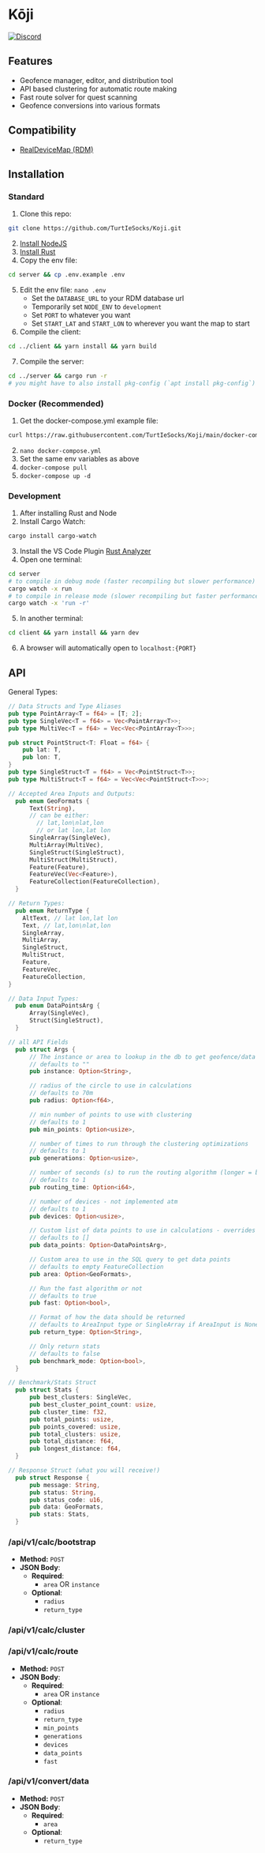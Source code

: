 # Kōji

<!-- [![GitHub Release](https://img.shields.io/github/release/TurtIeSocks/Koji.svg)](https://github.com/TurtIeSocks/Koji/releases/)
[![GitHub Contributors](https://img.shields.io/github/contributors/TurtIeSocks/Koji.svg)](https://github.com/TurtIeSocks/Koji/graphs/contributors/) -->

[![Discord](https://img.shields.io/discord/907337201044582452.svg?label=&logo=discord&logoColor=ffffff&color=7389D8&labelColor=6A7EC2)](https://discord.gg/EYYsKPVawn)

## Features

- Geofence manager, editor, and distribution tool
- API based clustering for automatic route making
- Fast route solver for quest scanning
- Geofence conversions into various formats

## Compatibility

- [RealDeviceMap (RDM)](https://github.com/realdevicemap/realdevicemap)

## Installation

### Standard

1. Clone this repo:

```bash
git clone https://github.com/TurtIeSocks/Koji.git
```

2. [Install NodeJS](https://nodejs.dev/en/learn/how-to-install-nodejs/)
3. [Install Rust](https://www.rust-lang.org/tools/install)
4. Copy the env file:

```bash
cd server && cp .env.example .env
```

5. Edit the env file: `nano .env`
   - Set the `DATABASE_URL` to your RDM database url
   - Temporarily set `NODE_ENV` to `development`
   - Set `PORT` to whatever you want
   - Set `START_LAT` and `START_LON` to wherever you want the map to start
6. Compile the client:

```bash
cd ../client && yarn install && yarn build
```

7. Compile the server:

```bash
cd ../server && cargo run -r
# you might have to also install pkg-config (`apt install pkg-config`)
```

### Docker (Recommended)

1. Get the docker-compose.yml example file:

```bash
curl https://raw.githubusercontent.com/TurtIeSocks/Koji/main/docker-compose.example.yml > docker-compose.yml
```

2. `nano docker-compose.yml`
3. Set the same env variables as above
4. `docker-compose pull`
5. `docker-compose up -d`

### Development

1. After installing Rust and Node
2. Install Cargo Watch:

```bash
cargo install cargo-watch
```

3. Install the VS Code Plugin [Rust Analyzer](https://marketplace.visualstudio.com/items?itemName=matklad.rust-analyzer)
4. Open one terminal:

```bash
cd server
# to compile in debug mode (faster recompiling but slower performance)
cargo watch -x run
# to compile in release mode (slower recompiling but faster performance)
cargo watch -x 'run -r'
```

5. In another terminal:

```bash
cd client && yarn install && yarn dev
```

6. A browser will automatically open to `localhost:{PORT}`

## API

General Types:

```rust
// Data Structs and Type Aliases
pub type PointArray<T = f64> = [T; 2];
pub type SingleVec<T = f64> = Vec<PointArray<T>>;
pub type MultiVec<T = f64> = Vec<Vec<PointArray<T>>>;

pub struct PointStruct<T: Float = f64> {
    pub lat: T,
    pub lon: T,
}
pub type SingleStruct<T = f64> = Vec<PointStruct<T>>;
pub type MultiStruct<T = f64> = Vec<Vec<PointStruct<T>>>;

// Accepted Area Inputs and Outputs:
  pub enum GeoFormats {
      Text(String),
      // can be either:
        // lat,lon\nlat,lon
        // or lat lon,lat lon
      SingleArray(SingleVec),
      MultiArray(MultiVec),
      SingleStruct(SingleStruct),
      MultiStruct(MultiStruct),
      Feature(Feature),
      FeatureVec(Vec<Feature>),
      FeatureCollection(FeatureCollection),
  }

// Return Types:
  pub enum ReturnType {
    AltText, // lat lon,lat lon
    Text, // lat,lon\nlat,lon
    SingleArray,
    MultiArray,
    SingleStruct,
    MultiStruct,
    Feature,
    FeatureVec,
    FeatureCollection,
}

// Data Input Types:
  pub enum DataPointsArg {
      Array(SingleVec),
      Struct(SingleStruct),
  }

// all API Fields
  pub struct Args {
      // The instance or area to lookup in the db to get geofence/data points
      // defaults to ""
      pub instance: Option<String>,

      // radius of the circle to use in calculations
      // defaults to 70m
      pub radius: Option<f64>,

      // min number of points to use with clustering
      // defaults to 1
      pub min_points: Option<usize>,

      // number of times to run through the clustering optimizations
      // defaults to 1
      pub generations: Option<usize>,

      // number of seconds (s) to run the routing algorithm (longer = better routes)
      // defaults to 1
      pub routing_time: Option<i64>,

      // number of devices - not implemented atm
      // defaults to 1
      pub devices: Option<usize>,

      // Custom list of data points to use in calculations - overrides all else
      // defaults to []
      pub data_points: Option<DataPointsArg>,

      // Custom area to use in the SQL query to get data points
      // defaults to empty FeatureCollection
      pub area: Option<GeoFormats>,

      // Run the fast algorithm or not
      // defaults to true
      pub fast: Option<bool>,

      // Format of how the data should be returned
      // defaults to AreaInput type or SingleArray if AreaInput is None
      pub return_type: Option<String>,

      // Only return stats
      // defaults to false
      pub benchmark_mode: Option<bool>,
  }

// Benchmark/Stats Struct
  pub struct Stats {
      pub best_clusters: SingleVec,
      pub best_cluster_point_count: usize,
      pub cluster_time: f32,
      pub total_points: usize,
      pub points_covered: usize,
      pub total_clusters: usize,
      pub total_distance: f64,
      pub longest_distance: f64,
  }

// Response Struct (what you will receive!)
  pub struct Response {
      pub message: String,
      pub status: String,
      pub status_code: u16,
      pub data: GeoFormats,
      pub stats: Stats,
  }
```

### /api/v1/calc/bootstrap

- **Method:** `POST`
- **JSON Body**:
  - **Required**:
    - `area` OR `instance`
  - **Optional**:
    - `radius`
    - `return_type`

### /api/v1/calc/cluster

### /api/v1/calc/route

- **Method:** `POST`
- **JSON Body**:
  - **Required**:
    - `area` OR `instance`
  - **Optional**:
    - `radius`
    - `return_type`
    - `min_points`
    - `generations`
    - `devices`
    - `data_points`
    - `fast`

### /api/v1/convert/data

- **Method:** `POST`
- **JSON Body**:
  - **Required**:
    - `area`
  - **Optional**:
    - `return_type`
